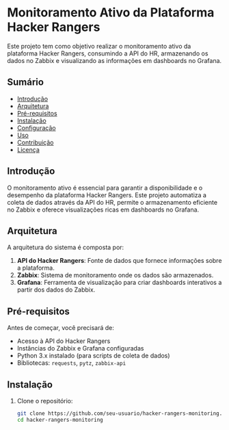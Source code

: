 # Monitoramento Ativo da Plataforma Hacker Rangers

Este projeto tem como objetivo realizar o monitoramento ativo da plataforma Hacker Rangers, consumindo a API do HR, armazenando os dados no Zabbix e visualizando as informações em dashboards no Grafana.

## Sumário

- [Introdução](#introdução)
- [Arquitetura](#arquitetura)
- [Pré-requisitos](#pré-requisitos)
- [Instalação](#instalação)
- [Configuração](#configuração)
- [Uso](#uso)
- [Contribuição](#contribuição)
- [Licença](#licença)

## Introdução

O monitoramento ativo é essencial para garantir a disponibilidade e o desempenho da plataforma Hacker Rangers. Este projeto automatiza a coleta de dados através da API do HR, permite o armazenamento eficiente no Zabbix e oferece visualizações ricas em dashboards no Grafana.

## Arquitetura

A arquitetura do sistema é composta por:

1. **API do Hacker Rangers**: Fonte de dados que fornece informações sobre a plataforma.
2. **Zabbix**: Sistema de monitoramento onde os dados são armazenados.
3. **Grafana**: Ferramenta de visualização para criar dashboards interativos a partir dos dados do Zabbix.

## Pré-requisitos

Antes de começar, você precisará de:

- Acesso à API do Hacker Rangers
- Instâncias do Zabbix e Grafana configuradas
- Python 3.x instalado (para scripts de coleta de dados)
- Bibliotecas: `requests`, `pytz`, `zabbix-api`

## Instalação

1. Clone o repositório:
   ```bash
   git clone https://github.com/seu-usuario/hacker-rangers-monitoring.git
   cd hacker-rangers-monitoring
